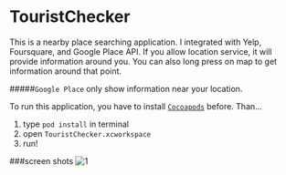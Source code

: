 # TouristChecker

This is a nearby place searching application. I integrated with Yelp, Foursquare, and Google Place API. If you allow location service, it will provide information around you. You can also long press on map to get information around that point.

#####`Google Place` only show information near your location.

To run this application, you have to install [`Cocoapods`](https://cocoapods.org/) before. Than...

1. type `pod install` in terminal
2. open `TouristChecker.xcworkspace`
3. run!

###screen shots
![1](https://github.com/jhihguan/TouristChecker/blob/release/1.0/Screen/screen1.png)